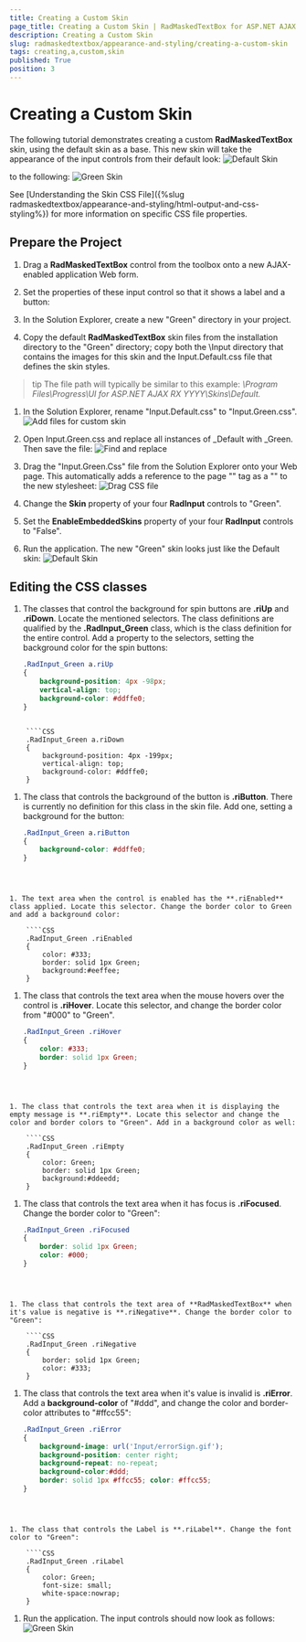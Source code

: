 ```yaml
---
title: Creating a Custom Skin
page_title: Creating a Custom Skin | RadMaskedTextBox for ASP.NET AJAX Documentation
description: Creating a Custom Skin
slug: radmaskedtextbox/appearance-and-styling/creating-a-custom-skin
tags: creating,a,custom,skin
published: True
position: 3
---
```


# Creating a Custom Skin



The following tutorial demonstrates creating a custom **RadMaskedTextBox** skin, using the default skin as a base. This new skin will take the appearance of the input controls from their default look:
![Default Skin](images/DefaultSkin.png)

to the following:
![Green Skin](images/GreenSkin.png)

See [Understanding the Skin CSS File]({%slug radmaskedtextbox/appearance-and-styling/html-output-and-css-styling%}) for more information on specific CSS file properties.

## Prepare the Project

1. Drag  a **RadMaskedTextBox** control from the toolbox onto a new AJAX-enabled application Web form.

1. Set the properties of these input control so that it shows a label and a button:

1. In the Solution Explorer, create a new "Green" directory in your project.

1. Copy the default **RadMaskedTextBox** skin files from the installation directory to the "Green" directory; copy both the \Input directory that contains the images for this skin and the Input.Default.css file that defines the skin styles.
>tip The file path will typically be similar to this example: *\Program Files\Progress\UI for ASP.NET AJAX RX YYYY\Skins\Default.*
>

1. In the Solution Explorer, rename "Input.Default.css" to "Input.Green.css".
![Add files for custom skin](images/AddFilesForCustomSkin.png)
1. Open Input.Green.css and replace all instances of _Default with _Green. Then save the file:
![Find and replace](images/FindAndReplace.png)

1. Drag the "Input.Green.Css" file from the Solution Explorer onto your Web page. This automatically adds a reference to the page "<head>" tag as a "<link>" to the new stylesheet:
![Drag CSS file](images/dragcssfile.png)

1. Change the **Skin** property of your four **RadInput** controls to "Green".

1. Set the **EnableEmbeddedSkins** property of your four **RadInput** controls to "False".

1. Run the application. The new "Green" skin looks just like the Default skin:
![Default Skin](images/DefaultSkin.png)

## Editing the CSS classes

1. The classes that control the background for spin buttons are **.riUp** and **.riDown**. Locate the mentioned selectors. The class definitions are qualified by the **.RadInput_Green** class, which is the class definition for the entire control. Add a property to the selectors, setting the background color for the spin buttons:

	````CSS
	.RadInput_Green a.riUp
	{
		background-position: 4px -98px;
		vertical-align: top;
		background-color: #ddffe0;
	}
````

	````CSS
	.RadInput_Green a.riDown
	{
		background-position: 4px -199px;
		vertical-align: top;
		background-color: #ddffe0;
	}
````

1. The class that controls the background of the button is **.riButton**. There is currently no definition for this class in the skin file. Add one, setting a background for the button:

	````CSS
	.RadInput_Green a.riButton
	{
		background-color: #ddffe0;
	}
````



1. The text area when the control is enabled has the **.riEnabled** class applied. Locate this selector. Change the border color to Green and add a background color:

	````CSS
	.RadInput_Green .riEnabled
	{
		color: #333;
		border: solid 1px Green;
		background:#eeffee;
	}
````



1. The class that controls the text area when the mouse hovers over the control is **.riHover**. Locate this selector, and change the border color from "#000" to "Green".

	````CSS
	.RadInput_Green .riHover
	{
		color: #333;
		border: solid 1px Green;
	}
````



1. The class that controls the text area when it is displaying the empty message is **.riEmpty**. Locate this selector and change the color and border colors to "Green". Add in a background color as well:

	````CSS
	.RadInput_Green .riEmpty
	{
		color: Green;
		border: solid 1px Green;
		background:#ddeedd;
	}
````



1. The class that controls the text area when it has focus is **.riFocused**. Change the border color to "Green":

	````CSS
	.RadInput_Green .riFocused
	{
		border: solid 1px Green;
		color: #000;
	}
````



1. The class that controls the text area of **RadMaskedTextBox** when it's value is negative is **.riNegative**. Change the border color to "Green":

	````CSS
	.RadInput_Green .riNegative
	{
		border: solid 1px Green;
		color: #333;
	}
````



1. The class that controls the text area when it's value is invalid is **.riError**. Add a **background-color** of "#ddd", and change the color and border-color attributes to "#ffcc55":

	````CSS
	.RadInput_Green .riError
	{
		background-image: url('Input/errorSign.gif');
		background-position: center right;
		background-repeat: no-repeat;
		background-color:#ddd;
		border: solid 1px #ffcc55; color: #ffcc55;
	}
````



1. The class that controls the Label is **.riLabel**. Change the font color to "Green":

	````CSS
	.RadInput_Green .riLabel
	{
		color: Green;
		font-size: small;
		white-space:nowrap;
	}
````



1. Run the application. The input controls should now look as follows:
![Green Skin](images/GreenSkin.png)

